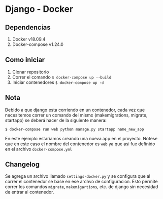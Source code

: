 # Django - Docker
## Dependencias
1. Docker v18.09.4
1. Docker-compose v1.24.0

## Como iniciar
1. Clonar repositorio
1. Correr el comando `$ docker-compose up --build`
1. Iniciar contenedores `$ docker-compose up -d`

## Nota
Debido a que django esta corriendo en un contenedor, cada vez que necesitemos correr un comando del mismo (makemigrations, migrate, startapp) se deberá hacer de la siguiente manera:

`$ docker-compose run web python manage.py startapp name_new_app`

En este ejemplo estariamos creando una nueva app en el proyecto. Notese que en este caso el nombre del contenedor es `web` ya que asi fue definido en el archivo `docker-compose.yml`

## Changelog
Se agrega un archivo llamado `settings-docker.py` y se configura que al correr el contenedor se base en ese archvo de configuracion. Esto permite correr los comandos `migrate`, `makemigartions`, etc. de django sin necesidad de entrar al contenedor. 
